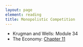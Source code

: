 ```yaml
---
layout: page
element: reading
title: Monopolistic Competition
---
```


* Krugman and Wells: Module 34
* The Economy: [Chapter 11](https://core-econ.org/the-economy/book/text/11.html)
